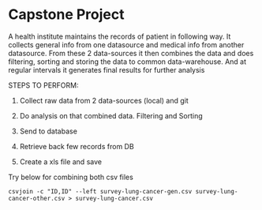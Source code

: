 # Capstone Project

A health institute maintains the records of patient in following way. It collects general info from one datasource and medical info from another datasource. From these 2 data-sources it then combines the data and does filtering, sorting and storing  the data to common data-warehouse. And at regular intervals it generates final results for further analysis

STEPS TO PERFORM: 

1. Collect raw data from 2 data-sources (local) and git

2. Do analysis on that combined data. Filtering and Sorting

3. Send to database

4. Retrieve back few records from DB

5. Create a xls file and save


Try below for combining both csv files

`csvjoin -c "ID,ID" --left survey-lung-cancer-gen.csv survey-lung-cancer-other.csv > survey-lung-cancer.csv`
